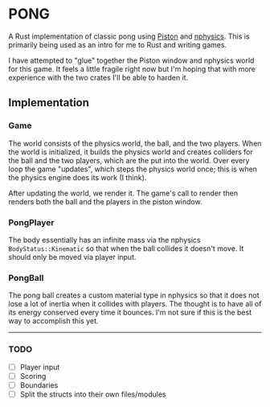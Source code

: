 # PONG
A Rust implementation of classic pong using [Piston](https://www.piston.rs/) and [nphysics](https://nphysics.org/). This is primarily being used as an intro for me to Rust and writing games. 

I have attempted to "glue" together the Piston window and nphysics world for this game. It feels a little fragile right now but I'm hoping that with more experience with the two crates I'll be able to harden it.

## Implementation

### Game
The world consists of the physics world, the ball, and the two players. When the world is initialized, it builds the physics world and creates colliders for the ball and the two players, which are the put into the world. Over every loop the game "updates", which steps the physics world once; this is when the physics engine does its work (I think). 

After updating the world, we render it. The game's call to render then renders both the ball and the players in the piston window.

### PongPlayer
The body essentially has an infinite mass via the nphysics `BodyStatus::Kinematic` so that when the ball collides it doesn't move. It should only be moved via player input. 

### PongBall
The pong ball creates a custom material type in nphysics so that it does not lose a lot of inertia when it collides with players. The thought is to have all of its energy conserved every time it bounces. I'm not sure if this is the best way to accomplish this yet. 

---
### TODO
- [ ] Player input
- [ ] Scoring
- [ ] Boundaries
- [ ] Split the structs into their own files/modules
